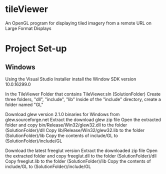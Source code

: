 # tileViewer
An OpenGL program for displaying tiled imagery from a remote URL on Large Format Displays


# Project Set-up

## Windows
Using the Visual Studio Installer install the Window SDK version 10.0.16299.0

In the TileViewer Folder that contains TileViewer.sln (SolutionFolder)
Create three folders, "dll", "include", "lib"
Inside of the "include" directory, create a folder named "GL"

Download glew version 2.1.0 binaries for Windows from glew.sourceforge.net
Extract the download glew zip file
Open the extracted folder and copy bin/Release/Win32/glew32.dll to the folder (SolutionFolder)/dll
Copy lib/Release/Win32/glew32.lib to the folder (SolutionFolder)/lib
Copy the contents of include/GL to (SolutionFolder)/include/GL

Download the latest freeglut version
Extract the downloaded zip file
Open the extracted folder and copy freeglut.dll to the folder (SolutionFolder)/dll
Copy freeglut.lib to the folder (SolutionFolder)/lib
Copy the contents of include/GL to (SolutionFolder)/include/GL